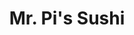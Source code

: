---
layout: place
title: "Mr. Pi's Sushi"
permalink: /new-jersey/highland-park/mr-pi-s-sushi.html
stateAbbr: NJ
stateName: New Jersey
cityName: Highland Park
place_id: ChIJww_7-VG5w4kRhuFBf8Gu2LA
photos:
  - name: >-
      places/ChIJww_7-VG5w4kRhuFBf8Gu2LA/photos/AeeoHcId2zVk_8SGPOw3FfxXg0jIxEX9BuTxl_mOXHp5VGBebWqWSDoKUdrCsJqOdQNs6-WCb18KDHvECS4tncBHAiD6YXZjkKIYfFN44XO2mL_M-ciDvlopIOXbD1tEoqbH_4UeAXCmbbn3QS0-w6TvBoy2pfdul0rKNwWkhLrnZC81z-zad7rRvsMt_DWs4Wv9vKJtW1ehBbgh_wCvbMwxxJOtQbWD32eqSk_cbcLYDNZSJc765MgFvnR8F__ER9IY2hkp8N1H5MI4AowtyRb0IG0C4gMg1qCp5NsDUKPdGkj5SDgcOOngrrbScgs2H9MSdAAtYLEhPPkydiugk0T1OGt_Nr1PEgFllHKGJ3E5fBh2Arj9k-KeqYMalfER1ONQOy94Ey3lhHCm7hDlr41IgGsu25X331AvLyWV7YDh36M_BW4
    widthPx: 4800
    heightPx: 3600
    authorAttributions:
      - displayName: Jasonn Denard
        uri: https://maps.google.com/maps/contrib/115589923821858512311
        photoUri: >-
          https://lh3.googleusercontent.com/a-/ALV-UjVtXjdBdUcTWVWz_jhIP2UvqFtdYRRU7dzNCAzrc7UgKE0brnmtTQ=s100-p-k-no-mo
    flagContentUri: >-
      https://www.google.com/local/imagery/report/?cb_client=maps_api_places.places_api&image_key=!1e10!2sCIHM0ogKEICAgIC1zo2rwQE&hl=en-US
    googleMapsUri: >-
      https://www.google.com/maps/place//data=!3m4!1e2!3m2!1sCIHM0ogKEICAgIC1zo2rwQE!2e10!4m2!3m1!1s0x89c3b951f9fb0fc3:0xb0d8aec17f41e186
  - name: >-
      places/ChIJww_7-VG5w4kRhuFBf8Gu2LA/photos/AeeoHcI-8JtPSp3s1Q8H88vILwPtbQ6851N_6LyYkPBPZqaCpvolLY6Cf1q3nBuDnqLgIjLaEYU32ilUXGvXde5EIxyVS7cG4wrZsF_NZ-WooN3HdSjKJ8kCmeKy6kcJIiosDIHRCEzLF43HVbFPvnl_vyQn4d2at8cztzENzztjv6Xp4Mqe6i1rLTMCMpWxAXns2yDTUaHQyAe16rQgfmOzoqUWuONOSzKE1r0CktmqZUl8OkOo70r_cmBZ_IieOMkDHxfF4HeEsfecLOd2yMXJhD5r3rrYdomwRFgmPxexQSsg8mKDHYJShLAkeWwepP98MMwTbyzd0-_YIoYdA5vENjNhImIgiWQb398kBGclH8ePrd92OFjWXtHO4gmJoQ4O91ZnZ6RZSFFeV1QQQt7iI46hl470fGrvPEUBusXNmoTlk0kz
    widthPx: 4800
    heightPx: 3600
    authorAttributions:
      - displayName: Michael William Majorczak
        uri: https://maps.google.com/maps/contrib/105402181418778581498
        photoUri: >-
          https://lh3.googleusercontent.com/a-/ALV-UjWIPnssH17T8iBC1RdqbjsPnkbOnF3Qs7LM7t7anMRgcegitWFe=s100-p-k-no-mo
    flagContentUri: >-
      https://www.google.com/local/imagery/report/?cb_client=maps_api_places.places_api&image_key=!1e10!2sCIHM0ogKEICAgMDIluqQgwE&hl=en-US
    googleMapsUri: >-
      https://www.google.com/maps/place//data=!3m4!1e2!3m2!1sCIHM0ogKEICAgMDIluqQgwE!2e10!4m2!3m1!1s0x89c3b951f9fb0fc3:0xb0d8aec17f41e186
  - name: >-
      places/ChIJww_7-VG5w4kRhuFBf8Gu2LA/photos/AeeoHcJwam3PndphGRJkjN0L_9s_GV0L77KneqWyP4E955VtqkLZbu4_2JEnKx0DSb3PbduSke76PPu4Rvg4Zn3Go3sUVw08fkYsZ1aPo93JbcEjAOilSqIuc_Xmr_YqTD_zAh0kR5Em--ffhI98kupkBnix8CR3LyxqH9A_Nj-RywocAi2j-A1mbog84VhcRjta4oSnKOCA6BSjlIS5w9tYvwUBHV3D31IkcfTRc2MMMYjf0OWAuVs5Xg_bc6IlpTDI_dESc9AAgKBJwC73lQofRlj1beMy0dhp1GKCUqVlmtgDyQLdrJrBs5ELti-uMRZbyXyoHwQeabTzem1gWYwgmTOLSn_7X-7qMq1syNdck96RtxZrYkLkbifchdqqQdun9HSV2UWiIBY62wvOHWIUqUmXv_7oYFD7Zd1AdmMmuGhImsa5
    widthPx: 4800
    heightPx: 3600
    authorAttributions:
      - displayName: Harry Ning
        uri: https://maps.google.com/maps/contrib/114483807020981098640
        photoUri: >-
          https://lh3.googleusercontent.com/a-/ALV-UjW7Eh_8zoa2vFlmH_Kt7UzxOgmoZCllhBSwUy1KhdtmxD9WyG18=s100-p-k-no-mo
    flagContentUri: >-
      https://www.google.com/local/imagery/report/?cb_client=maps_api_places.places_api&image_key=!1e10!2sCIHM0ogKEICAgIC_96zI2wE&hl=en-US
    googleMapsUri: >-
      https://www.google.com/maps/place//data=!3m4!1e2!3m2!1sCIHM0ogKEICAgIC_96zI2wE!2e10!4m2!3m1!1s0x89c3b951f9fb0fc3:0xb0d8aec17f41e186
  - name: >-
      places/ChIJww_7-VG5w4kRhuFBf8Gu2LA/photos/AeeoHcJTQ6c-B_hBx2Id2EcgNF0rIv058iJ7Oyid78nRV2v20lS17UYDNvPijz_4kZgGbLZWtwIQ2nGDpMcz6Kpsl9bNZpxnquit7nYjdjorUrSIC50pL8rdYDMkoSgkF8FQElfqVBCNVkIfDUdwlBO_-5-yHBXprIFzze12J5u4fby22eddC3rh6ohqCgDdNuA2esasJxMvfqFBJN_qhVHYrQLuEN9xZUzYSuoZlx96iR9NcSBUTLSPerM695DcqIjAlVY8jSHWuUDGfKp4RfC2WZwY8Ss6VphePzYdsTZx7xOx-KIQYpdX-GoPQbKFSlzvuE9Fj53oaQLw8G8CfSqB7XCNrOfUYUb5UTQlKVftEloEdnX3XsXvuGo1-k1iXEOns2ZZFcboou3yszX-C_6Ief4DEueh_cWJhGH7LQoaPL7W6kk
    widthPx: 4032
    heightPx: 3024
    authorAttributions:
      - displayName: Michael William Majorczak
        uri: https://maps.google.com/maps/contrib/105402181418778581498
        photoUri: >-
          https://lh3.googleusercontent.com/a-/ALV-UjWIPnssH17T8iBC1RdqbjsPnkbOnF3Qs7LM7t7anMRgcegitWFe=s100-p-k-no-mo
    flagContentUri: >-
      https://www.google.com/local/imagery/report/?cb_client=maps_api_places.places_api&image_key=!1e10!2sCIHM0ogKEICAgMDIluqQvQE&hl=en-US
    googleMapsUri: >-
      https://www.google.com/maps/place//data=!3m4!1e2!3m2!1sCIHM0ogKEICAgMDIluqQvQE!2e10!4m2!3m1!1s0x89c3b951f9fb0fc3:0xb0d8aec17f41e186
  - name: >-
      places/ChIJww_7-VG5w4kRhuFBf8Gu2LA/photos/AeeoHcLsF-pF_BrnWZgqYWrifROyYm5D8VqlCNZW9EWpCJ-LGH9EbEA6gOJtNLr-xM7GoM7Cx5QDJjtgv5_Lv7h9QLqrLN1qNE3vx64m1XCenJ8qb8cel675chajiTpSFNZ5XVr9ftlXh5r9IngP6SzheOheAnRZFaS22B7qP428vBBOUChCXAowLn3alHlnErB2_Svu51sTtuSuzXmZs0ZY1DLdN60TY2TbfOHL8YvVB1EzBe6QqmZ8ECnYdJ96jN4alR9SM68rthkyNrhzELmeZX0Dc2iyw_kM1uPN0lWrbcdhOszi08Blg3gF4vQ2GyBfQIq3GH2y63uv3I5uOKhpa_kwV4T5AZt6uhBgUcl8v-tIJMPWuqatj-L8nH1PE_70z_Qghyc6JJBksdrjeI632V_ImL0ukotZmSLdkAqstZ0DLA
    widthPx: 4800
    heightPx: 3600
    authorAttributions:
      - displayName: Michael William Majorczak
        uri: https://maps.google.com/maps/contrib/105402181418778581498
        photoUri: >-
          https://lh3.googleusercontent.com/a-/ALV-UjWIPnssH17T8iBC1RdqbjsPnkbOnF3Qs7LM7t7anMRgcegitWFe=s100-p-k-no-mo
    flagContentUri: >-
      https://www.google.com/local/imagery/report/?cb_client=maps_api_places.places_api&image_key=!1e10!2sCIHM0ogKEICAgMDIluqQQw&hl=en-US
    googleMapsUri: >-
      https://www.google.com/maps/place//data=!3m4!1e2!3m2!1sCIHM0ogKEICAgMDIluqQQw!2e10!4m2!3m1!1s0x89c3b951f9fb0fc3:0xb0d8aec17f41e186
  - name: >-
      places/ChIJww_7-VG5w4kRhuFBf8Gu2LA/photos/AeeoHcIzi8YVG-oOJlfIj7JedgphpKNz43nHtUzsmSJ-WO6cvEzxXAQS_4Ng1KofXSYl5L_iLKZdhq-xOd9ELOBWRj4a98BwSQr8GW_ZMTzZAi_OJhL9QrD4yBGR3LJ_WPwIZ4Lhn1abheGGjQLzFO-fP0mpJL7bwPMWC2hRRnM4zweHODzZp5WDFQKbCbjAt08MwbXmwDVMHW62eSD8FmBr3hC7WqyoW42ChOxxWhxyVOE2XemHtV_QsrIotXOAaRQ6A3tmIUUfx-jS9pClwISqFNmc7siF8GP7QOwN-RvefHB3dqN9xBmLqstyHVmRZV6gnoekpclrazj-UkuVxBC6RrDCr6iX0pPxp1D6il5aDDoRR-ju5Kv2G3aSoekuMOnOkG_vjt0bvWpAiyQaGuwtGCnkXXd8oLjwmuzrN5qqx1hbtQ
    widthPx: 4800
    heightPx: 3614
    authorAttributions:
      - displayName: Artemis Strong
        uri: https://maps.google.com/maps/contrib/115181565659165240952
        photoUri: >-
          https://lh3.googleusercontent.com/a-/ALV-UjURQxYIU-X6m_KMoJNRRrPeEA-2Wn0ypxh4IGIgQSmXVMhBfeOx=s100-p-k-no-mo
    flagContentUri: >-
      https://www.google.com/local/imagery/report/?cb_client=maps_api_places.places_api&image_key=!1e10!2sCIHM0ogKEICAgICHzMPGLw&hl=en-US
    googleMapsUri: >-
      https://www.google.com/maps/place//data=!3m4!1e2!3m2!1sCIHM0ogKEICAgICHzMPGLw!2e10!4m2!3m1!1s0x89c3b951f9fb0fc3:0xb0d8aec17f41e186
  - name: >-
      places/ChIJww_7-VG5w4kRhuFBf8Gu2LA/photos/AeeoHcJF9QXopMKCL8Uo5tJi_mht-OOJpauZk6wwlL2aPagy0MMTx71O0shljrWm67L9Ku6VRO1yiCnVU8onGhVqTDBBjdZIuzhyD3eXJjhB41jqKvICjQnYEan_fJu_EZbSgBaOObgbZYmqGIFDDe_AZv1P87Isq9X5OKTIzumt-j7p6JSFElgCyCdabDckkXyw1dAJsOhBeXieRfOVkyECl9f-uy08PvgXIIgpPP_u31Ecvewu_Rn81Rh_sr5YicblJf_jkssSDkjsIdPhVlJOup_UuIqQhSTn_gWYiHmJlHWKryod4tY1ViIPaUw_JgTUS73ff1NuNxTFjGCevgCLnNDUpteBFNfsLeSDZM3hcjXS26c_-ICnsDAfgRwE1CbsxMTmr943ovAaepBcfb_WSG3IFSPMKZMKoxYp8EbzOQo
    widthPx: 3024
    heightPx: 4032
    authorAttributions:
      - displayName: YING
        uri: https://maps.google.com/maps/contrib/110196132202187856314
        photoUri: >-
          https://lh3.googleusercontent.com/a-/ALV-UjXEaYLmrpSlMuC3NApnk5reBq580zLjKWyibU7fK5EoLlJEJziyBQ=s100-p-k-no-mo
    flagContentUri: >-
      https://www.google.com/local/imagery/report/?cb_client=maps_api_places.places_api&image_key=!1e10!2sCIHM0ogKEICAgIC_96LiUw&hl=en-US
    googleMapsUri: >-
      https://www.google.com/maps/place//data=!3m4!1e2!3m2!1sCIHM0ogKEICAgIC_96LiUw!2e10!4m2!3m1!1s0x89c3b951f9fb0fc3:0xb0d8aec17f41e186
  - name: >-
      places/ChIJww_7-VG5w4kRhuFBf8Gu2LA/photos/AeeoHcKoux6UcHbqQpWkEbgac82yGW16yJlcIsAyLi0yCxYvSSkUlMO4I0x3J7bjT3IPf6IwZmL3IT1fL5jsSmsGP_1udL1clFEUQbcxZlPJTSbEGpzA66WPtr0H_VKaoM7cIorkww1H7d4F88h3lOCIc1KU52F3ulG8TozyaIeIWPzSJ7sXRJwsNS9lQMPkv8wrt-u-DY-QkkUqQmwbCEoh0SoVtLxAWAVOVc2u9wfJ4crHOlfu55I82yCkICY5VtS6RMWEhSGHqMmnkEsoDGykJ-addfamwmIbRm9pD1ijAOsExM2GV78YM9EdQN5exQmo3ckwj1f5qMXMOkSXESEHdHUbKmhxj9q9Ki0s_Tg2MG2WvR9bJo79OSlEFnB_drKfQf-tDxs1GGIbTImqSySAcEU0aEHzbyEACOgWaT1u4_lNxWod
    widthPx: 2152
    heightPx: 2152
    authorAttributions:
      - displayName: Chuanxiuyue He
        uri: https://maps.google.com/maps/contrib/116607910384603040423
        photoUri: >-
          https://lh3.googleusercontent.com/a-/ALV-UjUJxzOyv4liMcZGeZRy-YpMaH7UD8FyPxiPZUcTIZLiqknQS57V=s100-p-k-no-mo
    flagContentUri: >-
      https://www.google.com/local/imagery/report/?cb_client=maps_api_places.places_api&image_key=!1e10!2sCIHM0ogKEICAgIDj6L_gmgE&hl=en-US
    googleMapsUri: >-
      https://www.google.com/maps/place//data=!3m4!1e2!3m2!1sCIHM0ogKEICAgIDj6L_gmgE!2e10!4m2!3m1!1s0x89c3b951f9fb0fc3:0xb0d8aec17f41e186
  - name: >-
      places/ChIJww_7-VG5w4kRhuFBf8Gu2LA/photos/AeeoHcI4pjFlieOftdOuGpLNUjh1hEmttYauYz58HQhUJLUyCHeWM0OfbTmxjf0Bmug39UzdGbR2-co8VFf-4OqAafieV5zN94HU1hcuppBu0tjVSyhKwU5f56xZdrTpRpj9lrCnUc6Ubn0xY0XLqZOwmwwcLhvIqa82m7fnzC9GOqDFaRwNRrKsx8bCNkEkNeo1uqgDWM8FgSttHlB0psfirKc7B7lI-S92fQGOFQHsKQSE0BuJAKxq2vrYrPQxBGsqLhQIaRJaV9VXmcP2PdWIEDdJvoxfo1yrcJHmDXNkoRbgNVdoMCrj2eJyI9qrfEypQIv4DobNhtaAZXl16xayOHrZriyx7gtSXmDDC9ZYkYDKA6SI5b2SeUbVjIMn-Y3UiBqYq7tKMHz2mep9tNQlLf3FDsdYd6MS8rT28Rt8Y9pT9M7p
    widthPx: 4032
    heightPx: 1908
    authorAttributions:
      - displayName: Joanna Wang
        uri: https://maps.google.com/maps/contrib/109558124199558484223
        photoUri: >-
          https://lh3.googleusercontent.com/a-/ALV-UjUhBPSFPHQznDWKRT4cd0oUEQXold-VnfgQWI82WCJrBrZHcCrH1A=s100-p-k-no-mo
    flagContentUri: >-
      https://www.google.com/local/imagery/report/?cb_client=maps_api_places.places_api&image_key=!1e10!2sCIHM0ogKEICAgID42sb-1wE&hl=en-US
    googleMapsUri: >-
      https://www.google.com/maps/place//data=!3m4!1e2!3m2!1sCIHM0ogKEICAgID42sb-1wE!2e10!4m2!3m1!1s0x89c3b951f9fb0fc3:0xb0d8aec17f41e186
  - name: >-
      places/ChIJww_7-VG5w4kRhuFBf8Gu2LA/photos/AeeoHcJeVb8La9cjp-8JYBuRbxumIGO8ivMDlfph2q60MrGlbA_SAf40srBn3lNMnN43otSpsRBbd7HNyIIk-nkomRVem-dFnWOViB8uVff5nr5Ro6voC0__r9N1NIu3T2WlboubceNk8BMYXFIXIv_LibtjMZw7VyrpO1UZXRzQ2IfUo2TCyZ4gmJGVWOETOI_kS4JCI_e-R3kZMDZ3qUJhV2SkmvFNgQAcOya6_PC24IpzhJ33IxK7ZY8tR2B5kW3X1sChEkBrcavMs8PxgX5xOBXq7UaWpeGpgKZiBhcMxv9ySfL3vRrHtdeEroSG5AdzcqWrND_K4-W7fsdZFLi2a6hPjxDMBPTmgGm_YVAGjrdCs7VgbPf1FP-nsZCnYpGe67IzZAJ3IlFmeZ0ezwVfwkocQTsTmEf39Dyt2zzn-r0
    widthPx: 3000
    heightPx: 4000
    authorAttributions:
      - displayName: Shaolan Chen
        uri: https://maps.google.com/maps/contrib/117445552864685689758
        photoUri: >-
          https://lh3.googleusercontent.com/a-/ALV-UjU1Bz48ANjVmy0XiJKWfIdV5soSoDyRAlUlIMJ7br8p298ejqcF=s100-p-k-no-mo
    flagContentUri: >-
      https://www.google.com/local/imagery/report/?cb_client=maps_api_places.places_api&image_key=!1e10!2sCIHM0ogKEICAgMDwuL7JOQ&hl=en-US
    googleMapsUri: >-
      https://www.google.com/maps/place//data=!3m4!1e2!3m2!1sCIHM0ogKEICAgMDwuL7JOQ!2e10!4m2!3m1!1s0x89c3b951f9fb0fc3:0xb0d8aec17f41e186
address: 247 Raritan Ave, Highland Park, NJ 08904, USA
street: 247 Raritan Ave
city: Highland Park
state: NJ
zip: '08904'
country: USA
neighborhood: null
latitude: '40.499210'
longitude: '-74.428175'
accessibility_options:
  wheelchairAccessibleParking: true
  wheelchairAccessibleEntrance: true
  wheelchairAccessibleRestroom: true
  wheelchairAccessibleSeating: true
business_status: OPERATIONAL
name: Mr. Pi's Sushi
google_maps_links:
  directionsUri: >-
    https://www.google.com/maps/dir//''/data=!4m7!4m6!1m1!4e2!1m2!1m1!1s0x89c3b951f9fb0fc3:0xb0d8aec17f41e186!3e0
  placeUri: https://maps.google.com/?cid=12743127291731763590
  writeAReviewUri: >-
    https://www.google.com/maps/place//data=!4m3!3m2!1s0x89c3b951f9fb0fc3:0xb0d8aec17f41e186!12e1
  reviewsUri: >-
    https://www.google.com/maps/place//data=!4m4!3m3!1s0x89c3b951f9fb0fc3:0xb0d8aec17f41e186!9m1!1b1
  photosUri: >-
    https://www.google.com/maps/place//data=!4m3!3m2!1s0x89c3b951f9fb0fc3:0xb0d8aec17f41e186!10e5
primary_type: Japanese Restaurant
opening_hours:
  regular: null
  current: null
secondary_opening_hours:
  regular:
    weekdayDescriptions: null
    type: null
  current:
    weekdayDescriptions: null
    type: null
phone: (908) 998-9288
price_level: PRICE_LEVEL_MODERATE
price_range: $20 &ndash; $30
rating: '4.5'
rating_count: 433
website: https://mrpisushi.com/
description: >-
  Modest Japanese restaurant featuring wood-trimmed booth seating & a sushi bar
  in a narrow space.
reviews:
  - name: >-
      places/ChIJww_7-VG5w4kRhuFBf8Gu2LA/reviews/ChZDSUhNMG9nS0VJQ0FnSUNfOTZ6SUd3EAE
    relativePublishTimeDescription: 2 months ago
    rating: 4
    text:
      text: >-
        I went here with my family and for the sushi and sashimi is good. But
        something that is not good is the ramen is because I have a American
        Asian taste so I don’t really like the taste of the soup is too sweet
        and too oily, and the pork is so smoky so that’s why I don’t like the
        ramen.
      languageCode: en
    originalText:
      text: >-
        I went here with my family and for the sushi and sashimi is good. But
        something that is not good is the ramen is because I have a American
        Asian taste so I don’t really like the taste of the soup is too sweet
        and too oily, and the pork is so smoky so that’s why I don’t like the
        ramen.
      languageCode: en
    authorAttribution:
      displayName: Harry Ning
      uri: https://www.google.com/maps/contrib/114483807020981098640/reviews
      photoUri: >-
        https://lh3.googleusercontent.com/a-/ALV-UjW7Eh_8zoa2vFlmH_Kt7UzxOgmoZCllhBSwUy1KhdtmxD9WyG18=s128-c0x00000000-cc-rp-mo-ba3
    publishTime: '2025-01-19T22:27:51.727634Z'
    flagContentUri: >-
      https://www.google.com/local/review/rap/report?postId=ChZDSUhNMG9nS0VJQ0FnSUNfOTZ6SUd3EAE&d=17924085&t=1
    googleMapsUri: >-
      https://www.google.com/maps/reviews/data=!4m6!14m5!1m4!2m3!1sChZDSUhNMG9nS0VJQ0FnSUNfOTZ6SUd3EAE!2m1!1s0x89c3b951f9fb0fc3:0xb0d8aec17f41e186
  - name: >-
      places/ChIJww_7-VG5w4kRhuFBf8Gu2LA/reviews/ChZDSUhNMG9nS0VJQ0FnTUR3dUw3SktREAE
    relativePublishTimeDescription: 3 weeks ago
    rating: 5
    text:
      text: >-
        Mr. Pi never disappoints,have been coming here for over 2 decades,
        dishes has always been consistent with fresh selection of fishes,
        creative rolls and plating, top notch service where you are treated like
        family and they actually remembers who you are.
      languageCode: en
    originalText:
      text: >-
        Mr. Pi never disappoints,have been coming here for over 2 decades,
        dishes has always been consistent with fresh selection of fishes,
        creative rolls and plating, top notch service where you are treated like
        family and they actually remembers who you are.
      languageCode: en
    authorAttribution:
      displayName: Shaolan Chen
      uri: https://www.google.com/maps/contrib/117445552864685689758/reviews
      photoUri: >-
        https://lh3.googleusercontent.com/a-/ALV-UjU1Bz48ANjVmy0XiJKWfIdV5soSoDyRAlUlIMJ7br8p298ejqcF=s128-c0x00000000-cc-rp-mo-ba3
    publishTime: '2025-03-23T10:09:08.891873Z'
    flagContentUri: >-
      https://www.google.com/local/review/rap/report?postId=ChZDSUhNMG9nS0VJQ0FnTUR3dUw3SktREAE&d=17924085&t=1
    googleMapsUri: >-
      https://www.google.com/maps/reviews/data=!4m6!14m5!1m4!2m3!1sChZDSUhNMG9nS0VJQ0FnTUR3dUw3SktREAE!2m1!1s0x89c3b951f9fb0fc3:0xb0d8aec17f41e186
  - name: >-
      places/ChIJww_7-VG5w4kRhuFBf8Gu2LA/reviews/ChZDSUhNMG9nS0VJQ0FnSUNfOTZMaUl3EAE
    relativePublishTimeDescription: 2 months ago
    rating: 5
    text:
      text: >-
        The sashimi is very fresh, the service attitude is very good, and the
        ramen is also delicious.
      languageCode: en
    originalText:
      text: >-
        The sashimi is very fresh, the service attitude is very good, and the
        ramen is also delicious.
      languageCode: en
    authorAttribution:
      displayName: YING
      uri: https://www.google.com/maps/contrib/110196132202187856314/reviews
      photoUri: >-
        https://lh3.googleusercontent.com/a-/ALV-UjXEaYLmrpSlMuC3NApnk5reBq580zLjKWyibU7fK5EoLlJEJziyBQ=s128-c0x00000000-cc-rp-mo-ba4
    publishTime: '2025-01-19T22:35:36.298933Z'
    flagContentUri: >-
      https://www.google.com/local/review/rap/report?postId=ChZDSUhNMG9nS0VJQ0FnSUNfOTZMaUl3EAE&d=17924085&t=1
    googleMapsUri: >-
      https://www.google.com/maps/reviews/data=!4m6!14m5!1m4!2m3!1sChZDSUhNMG9nS0VJQ0FnSUNfOTZMaUl3EAE!2m1!1s0x89c3b951f9fb0fc3:0xb0d8aec17f41e186
  - name: >-
      places/ChIJww_7-VG5w4kRhuFBf8Gu2LA/reviews/ChdDSUhNMG9nS0VJQ0FnSURuNTViYXFnRRAB
    relativePublishTimeDescription: 6 months ago
    rating: 5
    text:
      text: >-
        My wife and I are on the #eatjersey challenge to visit & have a meal in
        all 564 towns of NJ. We chose Mr. Pi's Sushi for Highland Park, our
        119th town.


        We stopped off after a Rutgers football game for dinner and ordered our
        regular order of "sushi & sashimi platter". Instead of a combo for two,
        like at most sushi places, you can only order two one-person platters.
        That being said, the food was on point! Prompt service and nice casual
        atmosphere inside.
      languageCode: en
    originalText:
      text: >-
        My wife and I are on the #eatjersey challenge to visit & have a meal in
        all 564 towns of NJ. We chose Mr. Pi's Sushi for Highland Park, our
        119th town.


        We stopped off after a Rutgers football game for dinner and ordered our
        regular order of "sushi & sashimi platter". Instead of a combo for two,
        like at most sushi places, you can only order two one-person platters.
        That being said, the food was on point! Prompt service and nice casual
        atmosphere inside.
      languageCode: en
    authorAttribution:
      displayName: Peter Laudati
      uri: https://www.google.com/maps/contrib/116676323636765608499/reviews
      photoUri: >-
        https://lh3.googleusercontent.com/a-/ALV-UjXBr-wzWSunRop35rm4Uux6ILBMZpH3i9vpyjNSM7fpOY5gKBe5Xw=s128-c0x00000000-cc-rp-mo-ba5
    publishTime: '2024-10-11T02:22:21.344698Z'
    flagContentUri: >-
      https://www.google.com/local/review/rap/report?postId=ChdDSUhNMG9nS0VJQ0FnSURuNTViYXFnRRAB&d=17924085&t=1
    googleMapsUri: >-
      https://www.google.com/maps/reviews/data=!4m6!14m5!1m4!2m3!1sChdDSUhNMG9nS0VJQ0FnSURuNTViYXFnRRAB!2m1!1s0x89c3b951f9fb0fc3:0xb0d8aec17f41e186
  - name: >-
      places/ChIJww_7-VG5w4kRhuFBf8Gu2LA/reviews/ChZDSUhNMG9nS0VJQ0FnSURmbzRYSlJ3EAE
    relativePublishTimeDescription: 3 months ago
    rating: 1
    text:
      text: >-
        The Sushi itself was fairly standard fare, nothing special. The lunch
        special was fairly priced.


        But the service was horrendous. The waitress was rude and rushed us out.
        Her exact comments were *come back earlier next time * as we were
        stepping out. She even tried to take our cups and tea pot away (as it
        was still a little less than half full).


        We're giving you business right? So you can keep your lights on. Maybe
        invest in some proper employee training.

        Overall not a great experience. Please go at your own discretion.
      languageCode: en
    originalText:
      text: >-
        The Sushi itself was fairly standard fare, nothing special. The lunch
        special was fairly priced.


        But the service was horrendous. The waitress was rude and rushed us out.
        Her exact comments were *come back earlier next time * as we were
        stepping out. She even tried to take our cups and tea pot away (as it
        was still a little less than half full).


        We're giving you business right? So you can keep your lights on. Maybe
        invest in some proper employee training.

        Overall not a great experience. Please go at your own discretion.
      languageCode: en
    authorAttribution:
      displayName: Ish
      uri: https://www.google.com/maps/contrib/116105861483418625967/reviews
      photoUri: >-
        https://lh3.googleusercontent.com/a-/ALV-UjXPfz-T5aCIjK6uKs2VEWoh3LzBOw6NO_EX3b8mZ56jGfOyGrzk_w=s128-c0x00000000-cc-rp-mo-ba2
    publishTime: '2025-01-09T22:04:51.086951Z'
    flagContentUri: >-
      https://www.google.com/local/review/rap/report?postId=ChZDSUhNMG9nS0VJQ0FnSURmbzRYSlJ3EAE&d=17924085&t=1
    googleMapsUri: >-
      https://www.google.com/maps/reviews/data=!4m6!14m5!1m4!2m3!1sChZDSUhNMG9nS0VJQ0FnSURmbzRYSlJ3EAE!2m1!1s0x89c3b951f9fb0fc3:0xb0d8aec17f41e186
parking_options:
  freeParkingLot: true
  freeStreetParking: true
  valetParking: false
payment_options:
  acceptsCreditCards: true
  acceptsDebitCards: true
  acceptsCashOnly: false
allow_dogs: null
curbside_pickup: false
delivery: true
dine_in: true
good_for_children: true
good_for_groups: true
good_for_sports: null
live_music: false
menu_for_children: false
outdoor_seating: false
reservable: true
restroom: true
serves_beer: true
serves_breakfast: false
serves_brunch: false
serves_cocktails: true
serves_coffee: false
serves_dinner: true
serves_dessert: true
serves_lunch: true
serves_vegetarian_food: true
serves_wine: true
takeout: true

---